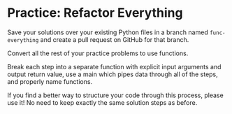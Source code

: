# Practice: Refactor Everything

Save your solutions over your existing Python files in a branch named `func-everything` and create a pull request on GitHub for that branch.

Convert all the rest of your practice problems to use functions.

Break each step into a separate function with explicit input arguments and output return value, use a main which pipes data through all of the steps, and properly name functions.

If you find a better way to structure your code through this process, please use it!
No need to keep exactly the same solution steps as before.
